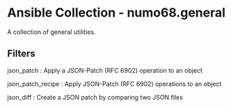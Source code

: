 # Ansible Collection - numo68.general

A collection of general utilities.

## Filters

json_patch
: Apply a JSON-Patch (RFC 6902) operation to an object

json_patch_recipe
: Apply JSON-Patch (RFC 6902) operations to an object

json_diff
: Create a JSON patch by comparing two JSON files
